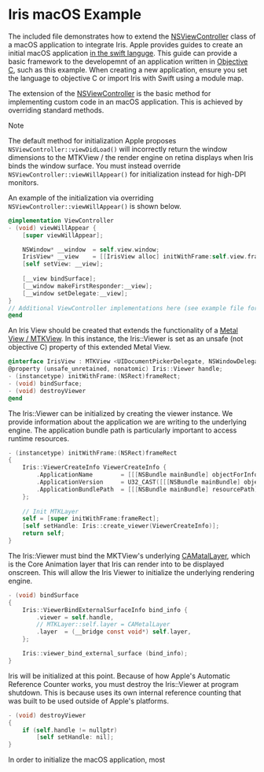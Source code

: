 # Iris macOS Example

The included file demonstrates how to extend the [NSViewController](https://developer.apple.com/documentation/appkit/nsviewcontroller) class of a macOS application to integrate Iris. Apple provides guides to create an initial macOS application [in the swift languge](https://developer.apple.com/tutorials/swiftui/creating-a-macos-app/). This guide can provide a basic framework to the developemnt of an application written in [Objective C](https://developer.apple.com/library/archive/documentation/Cocoa/Conceptual/ProgrammingWithObjectiveC/Introduction/Introduction.html#//apple_ref/doc/uid/TP40011210), such as this example. When creating a new application, ensure you set the language to objective C or import Iris with Swift using a module map. 

The extension of the [NSViewController](https://developer.apple.com/documentation/appkit/nsviewcontroller) is the basic method for implementing custom code in an macOS application. This is achieved by overriding standard methods. 

>[!NOTE]
>The default method for initialization Apple proposes `NSViewController::viewDidLoad()` will incorrectly return the window dimensions to the MTKView / the render engine on retina displays when Iris binds the window surface. You must instead override `NSViewController::viewWillAppear()` for initialization instead for high-DPI monitors.

An example of the initialization via overriding `NSViewController::viewWillAppear()` is shown below.
```ObjectiveC
@implementation ViewController
- (void) viewWillAppear {
    [super viewWillAppear];

    NSWindow* __window  = self.view.window;
    IrisView* __view    = [[IrisView alloc] initWithFrame:self.view.frame];
    [self setView: __view];
    
    [__view bindSurface];
    [__window makeFirstResponder:__view];
    [__window setDelegate:__view];
}
// Additional ViewController implementations here (see example file for more detail)...
@end
```


An Iris View should be created that extends the functionality of a [Metal View / MTKView](https://developer.apple.com/documentation/metalkit/mtkview). In this instance, the Iris::Viewer is set as an unsafe (not objective C) property of this extended Metal View.
```ObjectiveC
@interface IrisView : MTKView <UIDocumentPickerDelegate, NSWindowDelegate>
@property (unsafe_unretained, nonatomic) Iris::Viewer handle;
- (instancetype) initWithFrame:(NSRect)frameRect;
- (void) bindSurface;
- (void) destroyViewer
@end
```

The Iris::Viewer can be initialized by creating the viewer instance. We provide information about the application we are writing to the underlying engine. The application bundle path is particularly important to access runtime resources. 
```ObjectiveC
- (instancetype) initWithFrame:(NSRect)frameRect
{
    Iris::ViewerCreateInfo ViewerCreateInfo {
        .ApplicationName        = [[[NSBundle mainBundle] objectForInfoDictionaryKey:@"CFBundleName"] UTF8String],
        .ApplicationVersion     = U32_CAST([[[NSBundle mainBundle] objectForInfoDictionaryKey:@"CFBundleVersion"] integerValue]),
        .ApplicationBundlePath  = [[[NSBundle mainBundle] resourcePath] UTF8String],
    };
    
	// Init MTKLayer
    self = [super initWithFrame:frameRect];
    [self setHandle: Iris::create_viewer(ViewerCreateInfo)];
    return self;
}
```

The Iris::Viewer must bind the MKTView's underlying [CAMatalLayer](https://developer.apple.com/documentation/quartzcore/cametallayer), which is the Core Animation layer that Iris can render into to be displayed onscreen. This will allow the Iris Viewer to initialize the underlying rendering engine.
```ObjectiveC
- (void) bindSurface
{
    Iris::ViewerBindExternalSurfaceInfo bind_info {
        .viewer = self.handle,
		// MTKLayer::self.layer = CAMetalLayer
        .layer  = (__bridge const void*) self.layer,
    };

    Iris::viewer_bind_external_surface (bind_info);
}
```

Iris will be initialized at this point. Because of how Apple's Automatic Reference Counter works, you must destroy the Iris::Viewer at program shutdown. This is because uses its own internal reference counting that was built to be used outside of Apple's platforms.
```ObjectiveC
- (void) destroyViewer
{
    if (self.handle != nullptr)
        [self setHandle: nil];
}
```

In order to initialize the macOS application, most